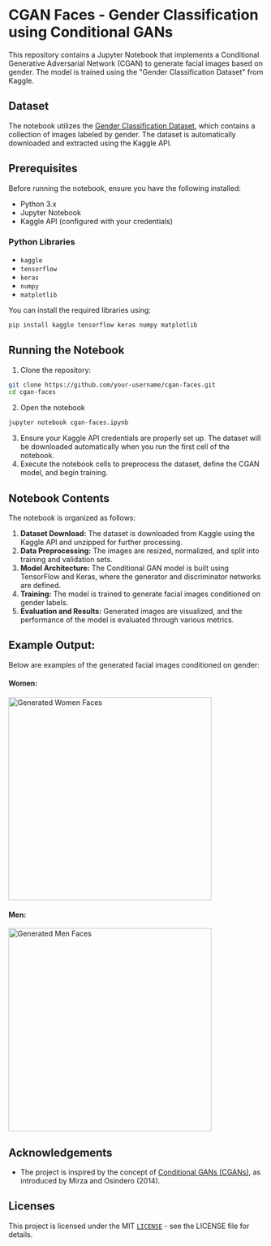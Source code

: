 # CGAN Faces - Gender Classification using Conditional GANs

This repository contains a Jupyter Notebook that implements a Conditional Generative Adversarial Network (CGAN) to generate facial images based on gender. The model is trained using the "Gender Classification Dataset" from Kaggle.

## Dataset

The notebook utilizes the [Gender Classification Dataset](https://www.kaggle.com/cashutosh/gender-classification-dataset), which contains a collection of images labeled by gender. The dataset is automatically downloaded and extracted using the Kaggle API.

## Prerequisites

Before running the notebook, ensure you have the following installed:

- Python 3.x
- Jupyter Notebook
- Kaggle API (configured with your credentials)

### Python Libraries

- `kaggle`
- `tensorflow`
- `keras`
- `numpy`
- `matplotlib`

You can install the required libraries using:

```bash
pip install kaggle tensorflow keras numpy matplotlib
```

## Running the Notebook
1. Clone the repository:
```bash
git clone https://github.com/your-username/cgan-faces.git
cd cgan-faces
```
2. Open the notebook
```bash
jupyter notebook cgan-faces.ipynb
```
3. Ensure your Kaggle API credentials are properly set up. The dataset will be downloaded automatically when you run the first cell of the notebook.
4. Execute the notebook cells to preprocess the dataset, define the CGAN model, and begin training.
## Notebook Contents
The notebook is organized as follows:

1. **Dataset Download:** The dataset is downloaded from Kaggle using the Kaggle API and unzipped for further processing.
2. **Data Preprocessing:** The images are resized, normalized, and split into training and validation sets.
3. **Model Architecture:** The Conditional GAN model is built using TensorFlow and Keras, where the generator and discriminator networks are defined.
4. **Training:** The model is trained to generate facial images conditioned on gender labels.
5. **Evaluation and Results:** Generated images are visualized, and the performance of the model is evaluated through various metrics.

## Example Output:
Below are examples of the generated facial images conditioned on gender:

<div>
  <h4>Women:</h4>
  <img src="https://github.com/user-attachments/assets/1e659293-71cc-4383-8d78-402d95db8e83" alt="Generated Women Faces" width="400" />
</div>

<div>
  <h4>Men:</h4>
  <img src="https://github.com/user-attachments/assets/dab92b78-5f7f-4e27-be26-dc0726bc45ff" alt="Generated Men Faces" width="400" />
</div>


## Acknowledgements
- The project is inspired by the concept of [Conditional GANs (CGANs)](https://arxiv.org/pdf/1411.1784), as introduced by Mirza and Osindero (2014).
## Licenses
This project is licensed under the MIT [`LICENSE`](LICENSE) - see the LICENSE file for details.


